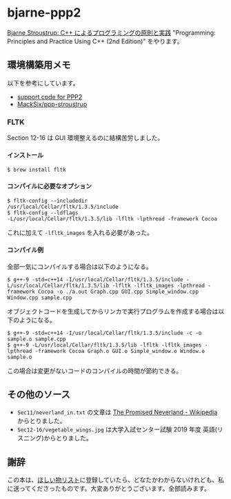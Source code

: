 # bjarne-ppp2

[Bjarne Stroustrup: C++ によるプログラミングの原則と実践](https://amzn.to/31Res2m) "Programming: Principles and Practice Using C++ (2nd Edition)" をやります。

## 環境構築用メモ

以下を参考にしています。

- [support code for PPP2](http://www.stroustrup.com/Programming/PPP2code/)
- [MackSix/ppp-stroustrup](https://github.com/MackSix/ppp-stroustrup)

### FLTK

Section 12-16 は GUI 環境整えるのに結構苦労しました。

#### インストール

```
$ brew install fltk
```

#### コンパイルに必要なオプション

```
$ fltk-config --includedir
/usr/local/Cellar/fltk/1.3.5/include
$ fltk-config --ldflags
-L/usr/local/Cellar/fltk/1.3.5/lib -lfltk -lpthread -framework Cocoa
```

これに加えて `-lfltk_images` を入れる必要があった。

#### コンパイル例

全部一気にコンパイルする場合は以下のようになる。

```
$ g++-9 -std=c++14 -I/usr/local/Cellar/fltk/1.3.5/include -L/usr/local/Cellar/fltk/1.3.5/lib -lfltk -lfltk_images -lpthread -framework Cocoa -o ./a.out Graph.cpp GUI.cpp Simple_window.cpp Window.cpp sample.cpp
```

オブジェクトコードを生成してからリンカで実行プログラムを作成する場合は以下のようになる。

```
$ g++-9 -std=c++14 -I/usr/local/Cellar/fltk/1.3.5/include -c -o sample.o sample.cpp
$ g++-9 -L/usr/local/Cellar/fltk/1.3.5/lib -lfltk -lfltk_images -lpthread -framework Cocoa Graph.o GUI.o Simple_window.o Window.o sample.o
```

この場合は変更がないコードのコンパイルの時間が節約できる。

## その他のソース

- `Sec11/neverland_in.txt` の文章は [The Promised Neverland - Wikipedia](https://en.wikipedia.org/wiki/The_Promised_Neverland) からとりました。
- `Sec12-16/vegetable_wings.jpg` は大学入試センター試験 2019 年度 英語(リスニング)からとりました。

## 謝辞

この本は、[ほしい物リスト](https://amzn.to/31Pa0S1)に登録していたら、どなたかわからないけれども、私に送ってくださったものです。大変ありがとうございます。全部読みます。